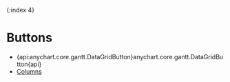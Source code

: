 {:index 4}
# Buttons

* {api:anychart.core.gantt.DataGridButton}anychart.core.gantt.DataGridButton{api}
* [Columns](Columns)